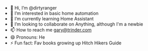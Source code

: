 - 👋 Hi, I’m @dirtyranger
- 👀 I’m interested in basic home automation
- 🌱 I’m currently learning Home Assistant
- 💞️ I’m looking to collaborate on Anything, although I'm a newbie
- 📫 How to reach me gary@trinder.com
- 😄 Pronouns: He
- ⚡ Fun fact: Fav books growing up Hitch Hikers Guide

<!---
dirtyranger/dirtyranger is a ✨ special ✨ repository because its `README.md` (this file) appears on your GitHub profile.
You can click the Preview link to take a look at your changes.
--->
